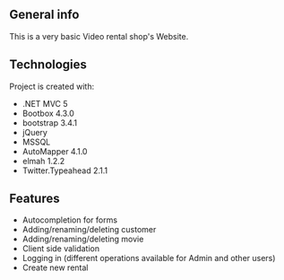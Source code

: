## General info

  This is a very basic Video rental shop's Website.
    
## Technologies
Project is created with:
* .NET MVC 5
* Bootbox 4.3.0
* bootstrap 3.4.1
* jQuery
* MSSQL
* AutoMapper 4.1.0
* elmah 1.2.2
* Twitter.Typeahead 2.1.1
## Features
* Autocompletion for forms
* Adding/renaming/deleting customer
* Adding/renaming/deleting  movie
* Client side validation
* Logging in (different operations available for Admin and other users)
* Create new rental
